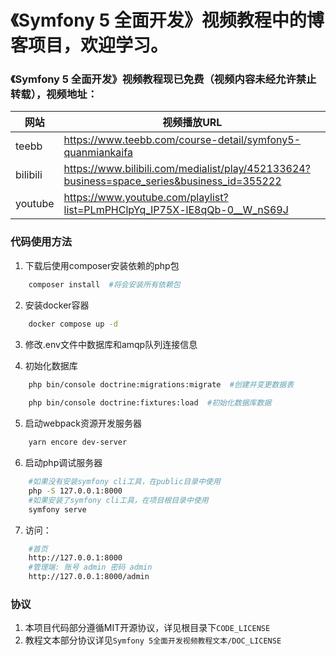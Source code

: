 # 《Symfony 5 全面开发》视频教程中的博客项目，欢迎学习。

### 《Symfony 5 全面开发》视频教程现已免费（视频内容未经允许禁止转载），视频地址：
|  网站   | 视频播放URL  |
|  ----  | ----  |
| teebb  | https://www.teebb.com/course-detail/symfony5-quanmiankaifa |
| bilibili | https://www.bilibili.com/medialist/play/452133624?business=space_series&business_id=355222 |
| youtube | https://www.youtube.com/playlist?list=PLmPHClpYq_IP75X-lE8qQb-0__W_nS69J |

### 代码使用方法
1. 下载后使用composer安装依赖的php包
```bash
    composer install  #将会安装所有依赖包
```
2. 安装docker容器
```bash
    docker compose up -d
```   

3. 修改.env文件中数据库和amqp队列连接信息

4. 初始化数据库
```bash
    php bin/console doctrine:migrations:migrate  #创建并变更数据表
    
    php bin/console doctrine:fixtures:load  #初始化数据库数据
```   

5. 启动webpack资源开发服务器
```bash
    yarn encore dev-server
```

6. 启动php调试服务器
```bash
    #如果没有安装symfony cli工具，在public目录中使用
    php -S 127.0.0.1:8000
    #如果安装了symfony cli工具，在项目根目录中使用
    symfony serve
```

7. 访问：
```bash
    #首页
    http://127.0.0.1:8000
    #管理端: 账号 admin 密码 admin
    http://127.0.0.1:8000/admin
```

### 协议
1. 本项目代码部分遵循MIT开源协议，详见根目录下`CODE_LICENSE`
2. 教程文本部分协议详见`Symfony 5全面开发视频教程文本/DOC_LICENSE`